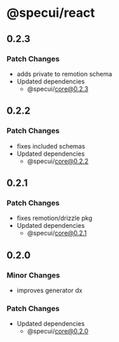 # @specui/react

## 0.2.3

### Patch Changes

- adds private to remotion schema
- Updated dependencies
  - @specui/core@0.2.3

## 0.2.2

### Patch Changes

- fixes included schemas
- Updated dependencies
  - @specui/core@0.2.2

## 0.2.1

### Patch Changes

- fixes remotion/drizzle pkg
- Updated dependencies
  - @specui/core@0.2.1

## 0.2.0

### Minor Changes

- improves generator dx

### Patch Changes

- Updated dependencies
  - @specui/core@0.2.0
